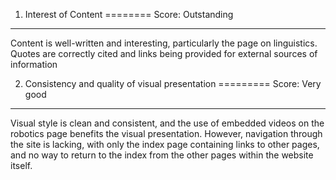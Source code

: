1) Interest of Content
========
Score: Outstanding
--------

Content is well-written and interesting, particularly the page on linguistics.
Quotes are correctly cited and links being provided for external sources of information

2) Consistency and quality of visual presentation
=========
Score: Very good
---------

Visual style is clean and consistent, and the use of embedded videos on the robotics page benefits the visual
presentation. However, navigation through the site is lacking, with only the index page containing links
to other pages, and no way to return to the index from the other pages within the website itself.


